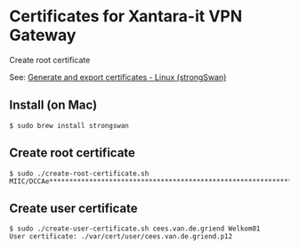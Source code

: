 # Certificates for Xantara-it VPN Gateway

Create root certificate

See: [Generate and export certificates - Linux (strongSwan)](https://docs.microsoft.com/en-us/azure/vpn-gateway/vpn-gateway-certificates-point-to-site-linux)

## Install (on Mac)

```console
$ sudo brew install strongswan
```

## Create root certificate

```console
$ sudo ./create-root-certificate.sh
MIIC/DCCAe********************************************************************************************************5MB6
```

## Create user certificate

```console
$ sudo ./create-user-certificate.sh cees.van.de.griend Welkom01
User certificate: ./var/cert/user/cees.van.de.griend.p12
```

